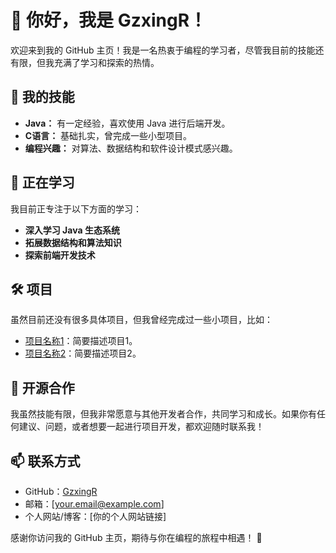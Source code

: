 
# 👋 你好，我是 GzxingR！

欢迎来到我的 GitHub 主页！我是一名热衷于编程的学习者，尽管我目前的技能还有限，但我充满了学习和探索的热情。

## 🚀 我的技能

- **Java：** 有一定经验，喜欢使用 Java 进行后端开发。
- **C语言：** 基础扎实，曾完成一些小型项目。
- **编程兴趣：** 对算法、数据结构和软件设计模式感兴趣。

## 🌱 正在学习

我目前正专注于以下方面的学习：

- **深入学习 Java 生态系统**
- **拓展数据结构和算法知识**
- **探索前端开发技术**

## 🛠️ 项目

虽然目前还没有很多具体项目，但我曾经完成过一些小项目，比如：

- [项目名称1](项目链接1)：简要描述项目1。
- [项目名称2](项目链接2)：简要描述项目2。

## 🤝 开源合作

我虽然技能有限，但我非常愿意与其他开发者合作，共同学习和成长。如果你有任何建议、问题，或者想要一起进行项目开发，都欢迎随时联系我！

## 📫 联系方式

- GitHub：[GzxingR](https://github.com/GzxingR)
- 邮箱：[your.email@example.com]
- 个人网站/博客：[你的个人网站链接]

感谢你访问我的 GitHub 主页，期待与你在编程的旅程中相遇！ 🚀
